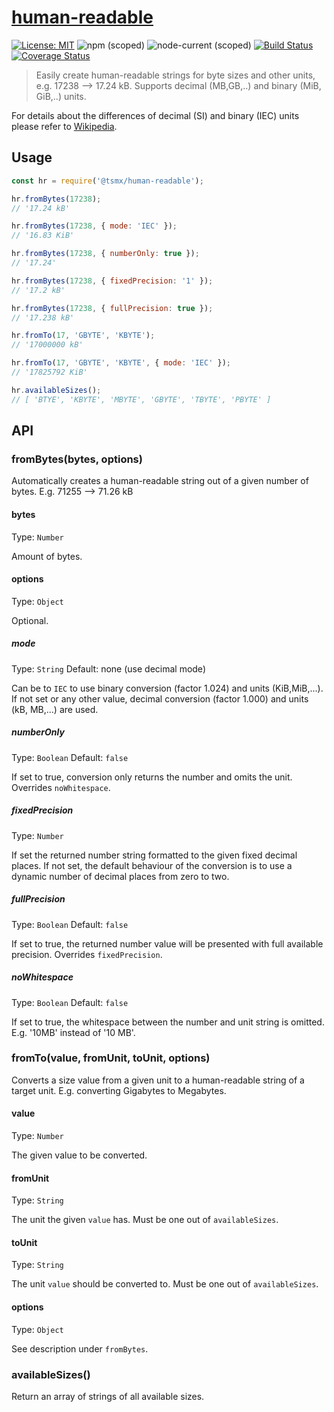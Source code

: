 # [**human-readable**](https://github.com/tsmx/human-readable)

[![License: MIT](https://img.shields.io/badge/License-MIT-blue.svg)](https://opensource.org/licenses/MIT)
![npm (scoped)](https://img.shields.io/npm/v/@tsmx/human-readable)
![node-current (scoped)](https://img.shields.io/node/v/@tsmx/human-readable)
[![Build Status](https://travis-ci.com/tsmx/human-readable.svg?branch=master)](https://travis-ci.org/tsmx/human-readable)
[![Coverage Status](https://coveralls.io/repos/github/tsmx/human-readable/badge.svg?branch=master)](https://coveralls.io/github/tsmx/human-readable?branch=master)

> Easily create human-readable strings for byte sizes and other units, e.g. 17238 --> 17.24 kB. Supports decimal (MB,GB,..) and binary (MiB, GiB,..) units.

For details about the differences of decimal (SI) and binary (IEC) units please refer to [Wikipedia](https://en.wikipedia.org/wiki/Byte).

## Usage

```js
const hr = require('@tsmx/human-readable');

hr.fromBytes(17238);
// '17.24 kB'

hr.fromBytes(17238, { mode: 'IEC' });
// '16.83 KiB'

hr.fromBytes(17238, { numberOnly: true });
// '17.24'

hr.fromBytes(17238, { fixedPrecision: '1' });
// '17.2 kB'

hr.fromBytes(17238, { fullPrecision: true });
// '17.238 kB'

hr.fromTo(17, 'GBYTE', 'KBYTE');
// '17000000 kB'

hr.fromTo(17, 'GBYTE', 'KBYTE', { mode: 'IEC' });
// '17825792 KiB'

hr.availableSizes();
// [ 'BTYE', 'KBYTE', 'MBYTE', 'GBYTE', 'TBYTE', 'PBYTE' ]
```

## API

### fromBytes(bytes, options)

Automatically creates a human-readable string out of a given number of bytes. E.g. 71255 --> 71.26 kB

#### bytes

Type: `Number`

Amount of bytes.

#### options

Type: `Object`

Optional. 

##### mode

Type: `String`
Default: none (use decimal mode)

Can be to `IEC` to use binary conversion (factor 1.024) and units (KiB,MiB,...). If not set or any other value, decimal conversion (factor 1.000) and units (kB, MB,...) are used. 

##### numberOnly

Type: `Boolean`
Default: `false`

If set to true, conversion only returns the number and omits the unit. Overrides `noWhitespace`.

##### fixedPrecision

Type: `Number`

If set the returned number string formatted to the given fixed decimal places. If not set, the default behaviour of the conversion is to use a dynamic number of decimal places from zero to two.

##### fullPrecision

Type: `Boolean`
Default: `false`

If set to true, the returned number value will be presented with full available precision. Overrides `fixedPrecision`.

##### noWhitespace

Type: `Boolean`
Default: `false`

If set to true, the whitespace between the number and unit string is omitted. E.g. '10MB' instead of '10 MB'.

### fromTo(value, fromUnit, toUnit, options)

Converts a size value from a given unit to a human-readable string of a target unit. E.g. converting Gigabytes to Megabytes.

#### value

Type: `Number`

The given value to be converted.

#### fromUnit

Type: `String`

The unit the given `value` has. Must be one out of `availableSizes`.

#### toUnit

Type: `String`

The unit `value` should be converted to. Must be one out of `availableSizes`.

#### options

Type: `Object`

See description under `fromBytes`.

### availableSizes()

Return an array of strings of all available sizes.